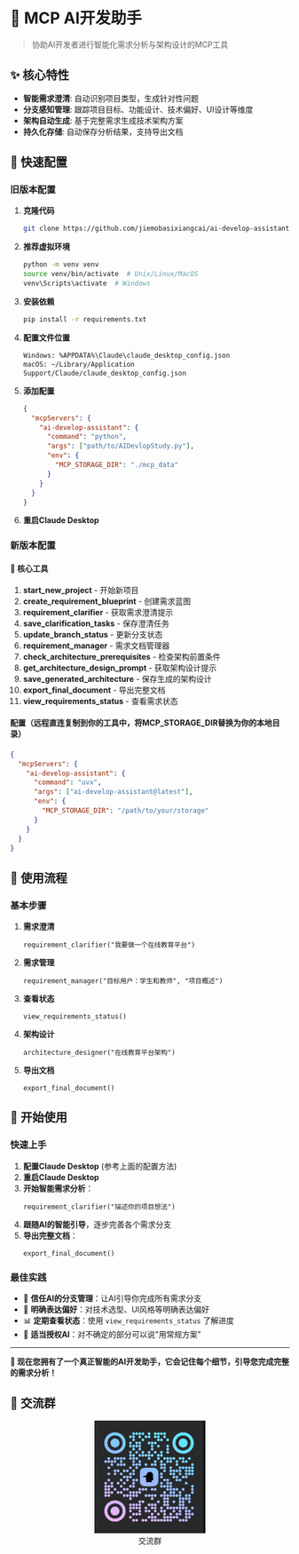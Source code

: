 # 🚀 MCP AI开发助手

> 协助AI开发者进行智能化需求分析与架构设计的MCP工具

## ✨ 核心特性

- **智能需求澄清**: 自动识别项目类型，生成针对性问题
- **分支感知管理**: 跟踪项目目标、功能设计、技术偏好、UI设计等维度
- **架构自动生成**: 基于完整需求生成技术架构方案
- **持久化存储**: 自动保存分析结果，支持导出文档

## 📁 快速配置

### 旧版本配置
1. **克隆代码**
   ```bash
   git clone https://github.com/jiemobasixiangcai/ai-develop-assistant.git
   ```
2. **推荐虚拟环境**
   ```bash
   python -m venv venv
   source venv/bin/activate  # Unix/Linux/MacOS
   venv\Scripts\activate  # Windows
   ```
3. **安装依赖**
   ```bash
   pip install -r requirements.txt
   ```

4. **配置文件位置**
   ```
   Windows: %APPDATA%\Claude\claude_desktop_config.json
   macOS: ~/Library/Application Support/Claude/claude_desktop_config.json
   ```

5. **添加配置**
   ```json
   {
     "mcpServers": {
       "ai-develop-assistant": {
         "command": "python",
         "args": ["path/to/AIDevlopStudy.py"],
         "env": {
           "MCP_STORAGE_DIR": "./mcp_data"
         }
       }
     }
   }
   ```

3. **重启Claude Desktop**

### 新版本配置
#### 🔧 核心工具
1. **start_new_project** - 开始新项目
2. **create_requirement_blueprint** - 创建需求蓝图
3. **requirement_clarifier** - 获取需求澄清提示
4. **save_clarification_tasks** - 保存澄清任务
5. **update_branch_status** - 更新分支状态
6. **requirement_manager** - 需求文档管理器
7. **check_architecture_prerequisites** - 检查架构前置条件
8. **get_architecture_design_prompt** - 获取架构设计提示
9. **save_generated_architecture** - 保存生成的架构设计
10. **export_final_document** - 导出完整文档
11. **view_requirements_status** - 查看需求状态

#### 配置（远程直连复制到你的工具中，将MCP_STORAGE_DIR替换为你的本地目录）
   ```json
   {
     "mcpServers": {
       "ai-develop-assistant": {
         "command": "uvx",
         "args": ["ai-develop-assistant@latest"],
         "env": {
           "MCP_STORAGE_DIR": "/path/to/your/storage"
         }
       }
     }
   }
   ```

## 🎯 使用流程

### 基本步骤

1. **需求澄清**
   ```
   requirement_clarifier("我要做一个在线教育平台")
   ```

2. **需求管理**
   ```
   requirement_manager("目标用户：学生和教师", "项目概述")
   ```

3. **查看状态**
   ```
   view_requirements_status()
   ```

4. **架构设计**
   ```
   architecture_designer("在线教育平台架构")
   ```

5. **导出文档**
   ```
   export_final_document()
   ```

## 🚀 开始使用

### 快速上手
1. **配置Claude Desktop** (参考上面的配置方法)
2. **重启Claude Desktop**
3. **开始智能需求分析**：
   ```
   requirement_clarifier("描述你的项目想法")
   ```
4. **跟随AI的智能引导**，逐步完善各个需求分支
5. **导出完整文档**：
   ```
   export_final_document()
   ```

### 最佳实践
- 💬 **信任AI的分支管理**：让AI引导你完成所有需求分支
- 🎯 **明确表达偏好**：对技术选型、UI风格等明确表达偏好
- 📊 **定期查看状态**：使用 `view_requirements_status` 了解进度
- 🤖 **适当授权AI**：对不确定的部分可以说"用常规方案"

---

**🎯 现在您拥有了一个真正智能的AI开发助手，它会记住每个细节，引导您完成完整的需求分析！**

## 💬 交流群

<div align="center">
<img src="https://raw.githubusercontent.com/jiemobasixiangcai/ai-develop-assistant/main/./assets/qr-code.jpg" width="200" alt="交流群">
<br>
交流群
</div>